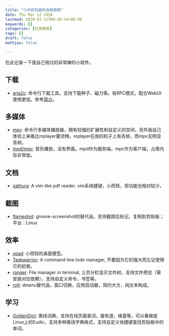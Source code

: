 ```yaml
---
title: "小内存机器的自我救赎"
date: Thu Mar 12 2020
lastmod: 2020-03-12T09:46:54+08:00
keywords: []
categories: [应用推荐]
tags: []
draft: false
mathjax: false

---
```


在此记录一下我自己用过的非常棒的小软件。

## 下载

- [aria2c][2]: 命令行下载工具，支持下载种子、磁力等。有RPC模式，配合WebUI使用更佳。参考[简介](/tricks/#aria2c)。

## 多媒体

- [mpv][3]: 命令行多媒体播放器，拥有较强的扩展性和自定义的空间，另外我自己体验上来看比mplayer要流畅，mplayer在我的机子上有丢帧，而mpv无明显丢帧。
- [mpd/mpc][9]: 音乐播放，没有界面。mpd作为服务端，mpc作为客户端，占用内存非常低。

## 文档

- [zathura][8]: A vim-like pdf reader. vim系快捷键，小而轻，但功能也相对较少。

## 截图

- [flameshot][1]: gnome-screenshot的替代品，支持截图后标记，复制到剪贴板；平台：Linux

## 效率

- [xpad][4]: 小而轻的桌面便签。
- [Taskwarrior][5]: A command-line todo manager, 不要因为它的强大而忘记使用它的初衷。
- [ranger][7]: File manager in terminal, 三页分栏显示文件树，支持文件预览（需安装对应依赖），支持自定义命令，书签等。
- [rofi][10]: dmenu替代品，窗口切换，应用启动器，简约大方，纯文本构成。

## 学习

- [GoldenDict][6]: 离线词典，支持在线页面查词，接有道，维基等，可以看做是Linux上的Eudic，支持多种离线字典格式，支持自定义快捷键查找剪贴板中的单词。

[1]: https://flameshot.js.org/#/
[2]: https://aria2.github.io
[3]: https://mpv.io
[4]: https://launchpad.net/xpad
[5]: https://taskwarrior.org/
[6]: http://goldendict.org/
[7]: https://github.com/ranger/ranger
[8]: https://pwmt.org/projects/zathura/
[9]: https://www.musicpd.org/
[10]: https://github.com/davatorium/rofi
